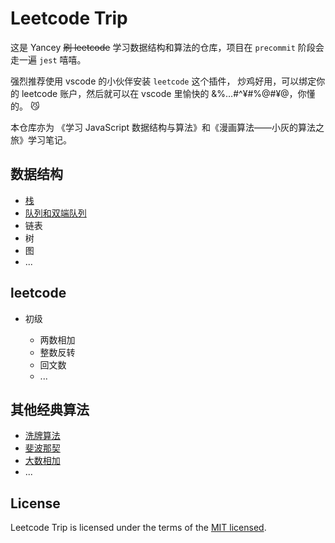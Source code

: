 # Leetcode Trip

这是 Yancey ~~刷 leetcode~~ 学习数据结构和算法的仓库，项目在 `precommit` 阶段会走一遍 `jest` 嘻嘻。

强烈推荐使用 vscode 的小伙伴安装 `leetcode` 这个插件，
炒鸡好用，可以绑定你的 leetcode 账户，然后就可以在 vscode 里愉快的 &%…#^¥#%@#¥@，你懂的。 😼

本仓库亦为 《学习 JavaScript 数据结构与算法》和《漫画算法——小灰的算法之旅》学习笔记。

## 数据结构

- [栈](https://github.com/YanceyOfficial/leetcode-trip/tree/master/dataStructures/Stack)
- [队列和双端队列](https://github.com/YanceyOfficial/leetcode-trip/blob/master/dataStructures/QueueAndDeque)
- 链表
- 树
- 图
- ...

## leetcode

- 初级

  - 两数相加
  - 整数反转
  - 回文数
  - ...

## 其他经典算法

- [洗牌算法](https://github.com/YanceyOfficial/leetcode-trip/blob/master/others/Shuffle.ts)
- [斐波那契](https://github.com/YanceyOfficial/leetcode-trip/blob/master/others/Fibonacci.ts)
- [大数相加](https://github.com/YanceyOfficial/leetcode-trip/blob/master/others/BigNumAdd.ts)
- ...

## License

Leetcode Trip is licensed under the terms of the [MIT licensed](https://opensource.org/licenses/MIT).
